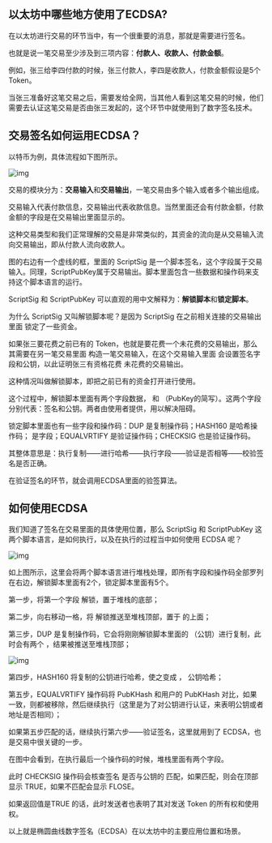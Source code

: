 ## 以太坊中哪些地方使用了ECDSA?

在以太坊进行交易的环节当中，有一个很重要的消息，那就是需要进行签名。

也就是说一笔交易至少涉及到三项内容：**付款人、收款人、付款金额**。

例如，张三给李四付款的时候，张三付款人，李四是收款人，付款金额假设是5个 Token。

当张三准备好这笔交易之后，需要发给全网，当其他人看到这笔交易的时候，他们需要去认证这笔交易是否由张三发起的，这个环节中就使用到了数字签名技术。

## **交易签名如何运用ECDSA？**

以特币为例，具体流程如下图所示。 

![img](https://www.ccvalue.cn/upload/2020/0918/247aa2d8fab12aab5ef07010421b1d97.jpg) 

交易的模块分为：**交易输入**和**交易输出**，一笔交易由多个输入或者多个输出组成。

交易输入代表付款信息，交易输出代表收款信息。当然里面还会有付款金额，付款金额的字段是在交易输出里面显示的。

这种交易类型和我们正常理解的交易是非常类似的，其资金的流向是从交易输入流向交易输出，即从付款人流向收款人。

图的右边有一个虚线的框，里面的 ScriptSig 是一个脚本签名，这个字段属于交易输入。同理，ScriptPubKey属于交易输出。脚本里面包含一些数据和操作码来支持这个脚本语言的运行。

ScriptSig  和 ScriptPubKey  可以直观的用中文解释为：**解锁脚本**和**锁定脚本**。

为什么 ScriptSig 又叫解锁脚本呢？是因为 ScriptSig 在之前相关连接的交易输出里面 锁定了一些资金。

如果张三要花费之前已有的 Token，也就是要花费一个未花费的交易输出，那么其需要在另一笔交易里面 构造一笔交易输入，在这个交易输入里面 会设置签名字段和公钥，以此证明张三有资格花费 未花费的交易输出。

这种情况叫做解锁脚本，即把之前已有的资金打开进行使用。

这个过程中，解锁脚本里面有两个字段数据，<sig> 和 <PubK>（PubKey的简写）。这两个字段分别代表：签名和公钥。两者由使用者提供，用以解决阻碍。

锁定脚本里面也有一些字段和操作码：DUP 是复制操作码；HASH160 是哈希操作码；<PubkHash> 是字段；EQUALVRTIFY 是验证操作码；CHECKSIG 也是验证操作码。

其整体意思是：执行复制——进行哈希——执行字段——验证是否相等——校验签名是否正确。

在验证签名的环节，就会调用ECDSA里面的验签算法。

## **如何使用ECDSA**

我们知道了签名在交易里面的具体使用位置，那么 ScriptSig 和 ScriptPubKey 这两个脚本语言，是如何执行，以及在执行的过程当中如何使用 ECDSA 呢？ 

![img](https://www.ccvalue.cn/upload/2020/0918/91d0be110670c4ccb0da57800fa41673.jpg) 

如上图所示，这里会将两个脚本语言进行堆栈处理，即所有字段和操作码全部罗列在右边，解锁脚本里面有2个，锁定脚本里面有5个。

第一步，将第一个字段 <sig>  解锁，置于堆栈的底部；

第二步，向右移动一格，将 <PubK>  解锁推送至堆栈顶部，置于 <sig>  的上面；

第三步，DUP 是复制操作码，它会将刚刚解锁脚本里面的 <PubK> （公钥）进行复制，此时会有两个 <PubK>，结果被推送至堆栈顶部；

![img](https://www.ccvalue.cn/upload/2020/0918/e1bf1455883b2a18cab4889780a10563.jpg) 

第四步，HASH160 将复制的公钥进行哈希，使之变成 <PubKHash>， 公钥哈希；

第五步，EQUALVRTIFY 操作码将 PubKHash 和用户的 PubKHash 对比，如果一致，则都被移除，然后继续执行（这里是为了对公钥进行认证，来表明公钥或者地址是否相同）；

如果第五步匹配的话，继续执行第六步——验证签名，这里就用到了 ECDSA，也是交易中很关键的一步。

在图中会看到，在执行最后一个操作码的时候，堆栈里面有两个字段。

此时 CHECKSIG 操作码会核查签名 <sig>  是否与公钥的 <sig> 匹配，如果匹配，则会在顶部显示 TRUE，如果不匹配会显示 FLOSE。

如果返回值是TRUE 的话，此时发送者也表明了其对发送 Token 的所有权和使用权。

以上就是椭圆曲线数字签名（ECDSA）在以太坊中的主要应用位置和场景。
